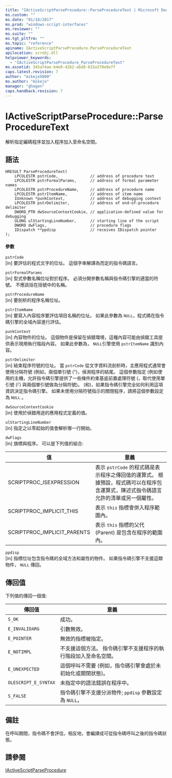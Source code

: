 ```yaml
---
title: "IActiveScriptParseProcedure::ParseProcedureText | Microsoft Docs"
ms.custom: ""
ms.date: "01/18/2017"
ms.prod: "windows-script-interfaces"
ms.reviewer: ""
ms.suite: ""
ms.tgt_pltfrm: ""
ms.topic: "reference"
apiname: IActiveScriptParseProcedure.ParseProcedureText
apilocation: scrobj.dll
helpviewer_keywords: 
  - "IActiveScriptParseProcedure_ParseProcedureText"
ms.assetid: 345a74ae-b4e8-42b2-abd8-633a370e8e7f
caps.latest.revision: 7
author: "mikejo5000"
ms.author: "mikejo"
manager: "ghogen"
caps.handback.revision: 7
---
```

# IActiveScriptParseProcedure::ParseProcedureText
解析指定編碼程序並加入程序加入至命名空間。  
  
## 語法  
  
```  
HRESULT ParseProcedureText(  
    LPCOLESTR pstrCode,              // address of procedure text  
    LPCOLESTR pstrFormalParams,      // address of formal parameter names  
    LPCOLESTR pstrProcedureName,     // address of procedure name  
    LPCOLESTR pstrItemName,          // address of item name  
    IUnknown *punkContext,           // address of debugging context  
    LPCOLESTR pstrDelimiter,         // address of end-of-procedure delimiter  
    DWORD_PTR dwSourceContextCookie, // application-defined value for debugging  
    ULONG ulStartingLineNumber,      // starting line of the script  
    DWORD dwFlags,                   // procedure flags  
    IDispatch **ppdisp               // receives IDispatch pointer  
);  
```  
  
#### 參數  
 `pstrCode`  
 \[in\] 要評估的程式文字的位址。  這個字串解譯為而定的指令碼語言。  
  
 `pstrFormalParams`  
 \[in\] 型式參數名稱位址對於程序。  必須分開參數名稱與指令碼引擎的適當的符號。  不應該括在括號中的名稱。  
  
 `pstrProcedureName`  
 \[in\] 要剖析的程序名稱位址。  
  
 `pstrItemName`  
 \[in\] 要寫入內容程序要評估項目名稱的位址。  如果此參數為 `NULL`，程式碼在指令碼引擎的全域內容進行評估。  
  
 `punkContext`  
 \[in\] 內容物件的位址。  這個物件是保留在偵錯環境，這種內容可能由偵錯工具提供表示現用執行階段內容。  如果此參數為， `NULL`引擎使用 `pstrItemName` 識別內容。  
  
 `pstrDelimiter`  
 \[in\] 結束程序符號的位址。  當 `pstrCode` 從文字資料流剖析時，主應用程式通常會使用分隔符號 \(例如，兩個單引號 \("\)，偵測程序的結尾。  這個參數指定 \(例如使用的主機，允許指令碼引擎提供了一些條件約束基底前置處理符號 \(，取代使用單引號 \(『\) 與兩個單引號做為分隔符號\)。  \(和\)，如果指令碼引擎完全如何利用這項資訊決定指令碼引擎。  如果未使用分隔符號指示的關閉程序，請將這個參數設定為 `NULL` 。  
  
 `dwSourceContextCookie`  
 \[in\] 使用於偵錯用途的應用程式定義的值。  
  
 `ulStartingLineNumber`  
 \[in\] 指定之以零起始的值會解析哪一行開始。  
  
 `dwFlags`  
 \[in\] 旗標與程序。  可以是下列值的組合:  
  
|值|意義|  
|-------|--------|  
|SCRIPTPROC\_ISEXPRESSION|表示 `pstrCode` 的程式碼是表示程序之傳回值的運算式。  根據預設，程式碼可以在程序包含運算式，陳述式指令碼語言允許的清單或另一個屬性。|  
|SCRIPTPROC\_IMPLICIT\_THIS|表示 `this` 指標會併入程序範圍內。|  
|SCRIPTPROC\_IMPLICIT\_PARENTS|表示 `this` 指標的父代 \(Parent\) 是包含在程序的範圍內。|  
  
 `ppdisp`  
 \[in\] 指標位址包含指令碼的全域方法和屬性的物件。  如果指令碼引擎不支援這類物件， `NULL` 傳回。  
  
## 傳回值  
 下列值的傳回一個值:  
  
|傳回值|意義|  
|---------|--------|  
|`S_OK`|成功。|  
|`E_INVALIDARG`|引數無效。|  
|`E_POINTER`|無效的指標被指定。|  
|`E_NOTIMPL`|不支援這個方法。  指令碼引擎不支援程序的執行階段加入至命名空間。|  
|`E_UNEXPECTED`|這個呼叫不需要 \(例如，指令碼引擎會處於未初始化或關閉狀態\)。|  
|`OLESCRIPT_E_SYNTAX`|未指定中的語法錯誤在程序中。|  
|`S_FALSE`|指令碼引擎不支援分派物件; `ppdisp` 參數設定為 `NULL`。|  
  
## 備註  
 在呼叫期間，指令碼不會評估，相反地，會編譯成可從指令碼呼叫之後的指令碼狀態。  
  
## 請參閱  
 [IActiveScriptParseProcedure](../../winscript/reference/iactivescriptparseprocedure.md)